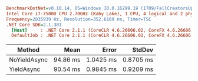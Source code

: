 ``` ini

BenchmarkDotNet=v0.10.14, OS=Windows 10.0.16299.19 (1709/FallCreatorsUpdate/Redstone3)
Intel Core i7-7500U CPU 2.70GHz (Kaby Lake), 1 CPU, 4 logical and 2 physical cores
Frequency=2835939 Hz, Resolution=352.6169 ns, Timer=TSC
.NET Core SDK=2.1.301
  [Host]     : .NET Core 2.1.1 (CoreCLR 4.6.26606.02, CoreFX 4.6.26606.05), 64bit RyuJIT
  DefaultJob : .NET Core 2.1.1 (CoreCLR 4.6.26606.02, CoreFX 4.6.26606.05), 64bit RyuJIT


```
|       Method |     Mean |     Error |    StdDev |
|------------- |---------:|----------:|----------:|
| NoYieldAsync | 94.86 ms | 1.0425 ms | 0.8705 ms |
|   YieldAsync | 90.54 ms | 0.9845 ms | 0.9209 ms |
